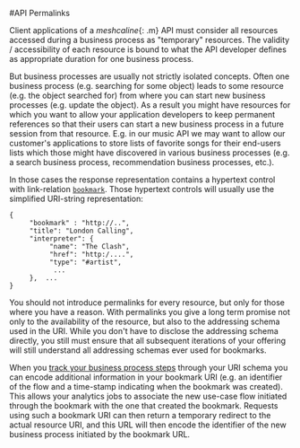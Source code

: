 #API Permalinks

Client applications of a *meshcaline*{: .m} API must consider all resources accessed during a business process as "temporary" resources. The validity / accessibility of each resource is bound to what the API developer defines as appropriate duration for one business process. 

But business processes are usually not strictly isolated concepts. Often one business process (e.g. searching for some object) leads to some resource (e.g. the object searched for) from where you can start new business processes (e.g. update the object). As a result you might have resources for which you want to allow your application developers to keep permanent references so that their users can start a new business process in a future session from that resource. E.g. in our music API we may want to allow our customer's applications to store lists of favorite songs for their end-users lists which those might have discovered in various business processes (e.g. a search business process, recommendation business processes, etc.). 

In those cases the response representation contains a hypertext control with link-relation [`bookmark`](http://www.w3.org/TR/html5/links.html#link-type-bookmark). Those hypertext controls will usually use the simplified URI-string representation: 

	{
		 "bookmark" : "http://..",
	     "title": "London Calling",
	     "interpreter": {
	          "name": "The Clash",
	          "href": "http:/....",
	          "type": "#artist",
	           ...
	     },  ...
	}

You should not introduce permalinks for every resource, but only for those where you have a reason. With permalinks you give a long term promise not only to the availability of the resource, but also to the addressing schema used in the URI. While you don't have to disclose the addressing schema directly, you still must ensure that all subsequent iterations of your offering will still understand all addressing schemas ever used for bookmarks. 

When you [track your business process steps](/hypertext#what-does-hypertext-bring-to-your-business) through your URI schema you can encode additional information in your bookmark URI (e.g. an identifier of the flow and a time-stamp indicating when the bookmark was created). This allows your analytics jobs to associate the new use-case flow initiated through the bookmark with the one that created the bookmark. Requests using such a bookmark URI can then return a temporary redirect to the actual resource URI, and this URL will then encode the identifier of the new business process initiated by the bookmark URL.